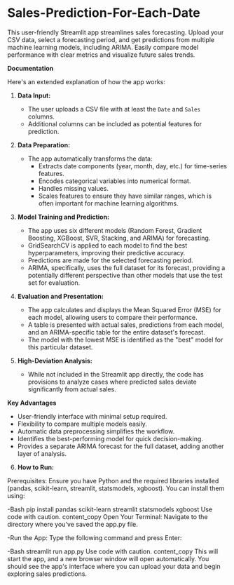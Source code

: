 # Sales-Prediction-For-Each-Date
This user-friendly Streamlit app streamlines sales forecasting. Upload your CSV data, select a forecasting period, and get predictions from multiple machine learning models, including ARIMA. Easily compare model performance with clear metrics and visualize future sales trends.


**Documentation**

Here's an extended explanation of how the app works:

1. **Data Input:**
   - The user uploads a CSV file with at least the `Date` and `Sales` columns.
   - Additional columns can be included as potential features for prediction.

2. **Data Preparation:**
   - The app automatically transforms the data:
     - Extracts date components (year, month, day, etc.) for time-series features.
     - Encodes categorical variables into numerical format.
     - Handles missing values.
     - Scales features to ensure they have similar ranges, which is often important for machine learning algorithms.

3. **Model Training and Prediction:**
   - The app uses six different models (Random Forest, Gradient Boosting, XGBoost, SVR, Stacking, and ARIMA) for forecasting.
   - GridSearchCV is applied to each model to find the best hyperparameters, improving their predictive accuracy.
   - Predictions are made for the selected forecasting period.
   - ARIMA, specifically, uses the full dataset for its forecast, providing a potentially different perspective than other models that use the test set for evaluation.

4. **Evaluation and Presentation:**
   - The app calculates and displays the Mean Squared Error (MSE) for each model, allowing users to compare their performance.
   - A table is presented with actual sales, predictions from each model, and an ARIMA-specific table for the entire dataset's forecast.
   - The model with the lowest MSE is identified as the "best" model for this particular dataset.

5. **High-Deviation Analysis:**
   - While not included in the Streamlit app directly, the code has provisions to analyze cases where predicted sales deviate significantly from actual sales. 

**Key Advantages**

- User-friendly interface with minimal setup required.
- Flexibility to compare multiple models easily.
- Automatic data preprocessing simplifies the workflow.
- Identifies the best-performing model for quick decision-making.
- Provides a separate ARIMA forecast for the full dataset, adding another layer of analysis.



6. **How to Run:**

Prerequisites: Ensure you have Python and the required libraries installed (pandas, scikit-learn, streamlit, statsmodels, xgboost). You can install them using:

-Bash
pip install pandas scikit-learn streamlit statsmodels xgboost
Use code with caution.
content_copy
Open Your Terminal: Navigate to the directory where you've saved the app.py file.

-Run the App: Type the following command and press Enter:

-Bash
streamlit run app.py
Use code with caution.
content_copy
This will start the app, and a new browser window will open automatically. You should see the app's interface where you can upload your data and begin exploring sales predictions.
